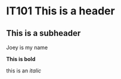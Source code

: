 # IT101 This is a header

## This is a subheader

Joey is my name

**This is bold**

this is an *italic*
